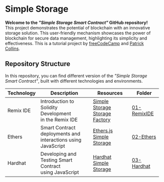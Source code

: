 # Simple Storage

**Welcome to the _"Simple Storage Smart Contract"_ GitHub repository!**<br />
This project demonstrates the potential of blockchain with an innovative storage solution. This user-friendly mechanism showcases the power of blockchain for secure data management, highlighting its simplicity and effectiveness. This is a tutorial project by [freeCodeCamp](https://www.freecodecamp.org/) and [Patrick Collins](https://twitter.com/PatrickAlphaC).

## Repository Structure

In this repository, you can find different version of the _"Simple Storage Smart Contract"_, built with different technologies and environments.

| Technology | Description                                                       | Resources                                                                                                                                                                                                                                                       | Folder                                                                              |
| ---------- | ----------------------------------------------------------------- | --------------------------------------------------------------------------------------------------------------------------------------------------------------------------------------------------------------------------------------------------------------- | ----------------------------------------------------------------------------------- |
| Remix IDE  | Introduction to Solidity Development<br />in the Remix IDE        | [Simple Storage](https://github.com/smartcontractkit/full-blockchain-solidity-course-js#lesson-2-welcome-to-remix-simple-storage)<br />[Storage Factory](https://github.com/smartcontractkit/full-blockchain-solidity-course-js#lesson-3-remix-storage-factory) | [01-RemixIDE](https://github.com/ThomasCode92/Simple-Storage/tree/main/01-RemixIDE) |
| Ethers     | Smart Contract deployments and<br />interactions using JavaScript | [Ethers.js Simple Storage](https://github.com/smartcontractkit/full-blockchain-solidity-course-js#lesson-5-ethersjs-simple-storage)                                                                                                                             | [02-Ethers](https://github.com/ThomasCode92/Simple-Storage/tree/main/02-Ethers)     |
| Hardhat    | Developing and Testing Smart Contract<br />using JavaScript       | [Hardhat Simple Storage](https://github.com/smartcontractkit/full-blockchain-solidity-course-js#lesson-6-hardhat-simple-storage)                                                                                                                                | [03-Hardhat](https://github.com/ThomasCode92/Simple-Storage/tree/main/03-Hardhat)   |

